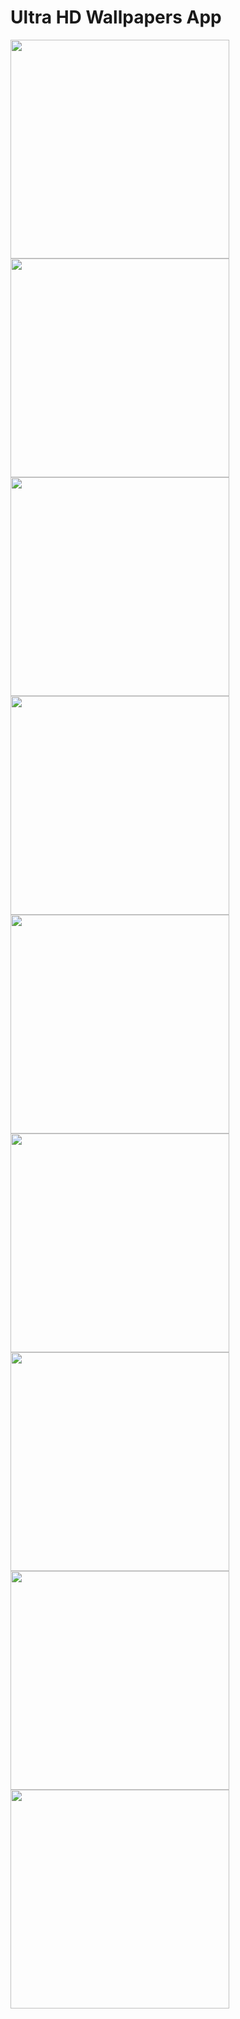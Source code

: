 # Ultra HD Wallpapers App

<img src="images/1.jpg" width="350">  <img src="images/2.jpg" width="350">
<img src="images/3.jpg" width="350">  <img src="images/4.jpg" width="350">
<img src="images/5.jpg" width="350">  <img src="images/6.jpg" width="350">
<img src="images/7.jpg" width="350">  <img src="images/8.jpg" width="350">
<img src="images/9.jpg" width="350">






